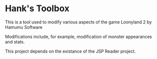 Hank's Toolbox
========

This is a tool used to modify various aspects of the game Loonyland 2 by Hamumu Software

Modifications include, for example, modification of monster appearances and stats.

This project depends on the existance of the JSP Reader project.